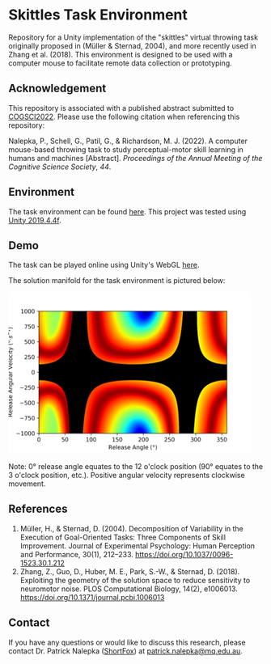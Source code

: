 # Skittles Task Environment

Repository for a Unity implementation of the "skittles" virtual throwing task originally proposed in (Müller & Sternad, 2004), and more recently used in Zhang et al. (2018). This environment is designed to be used with a computer mouse to facilitate remote data collection or prototyping.

## Acknowledgement

This repository is associated with a published abstract submitted to [COGSCI2022](https://cognitivesciencesociety.org/cogsci-2022/). Please use the following citation when referencing this repository:

Nalepka, P., Schell, G., Patil, G., & Richardson, M. J. (2022). A computer mouse-based throwing task to study perceptual-motor skill learning in humans and machines [Abstract]. *Proceedings of the Annual Meeting of the Cognitive Science Society*, *44*.

## Environment

The task environment can be found [here](https://github.com/ShortFox/SkittlesTaskEnvironment/tree/main/Unity). This project was tested using [Unity 2019.4.4f](https://unity3d.com/get-unity/download/archive).

## Demo

The task can be played online using Unity's WebGL [here](https://shortfox.github.io/SkittlesTaskEnvironmentDemo/).

The solution manifold for the task environment is pictured below:

<img src="./resources/demo_solutionmanifold.jpg" width="480">

Note: 0° release angle equates to the 12 o'clock position (90° equates to the 3 o'clock position, etc.). Positive angular velocity represents clockwise movement.

## References

1. Müller, H., & Sternad, D. (2004). Decomposition of Variability in the Execution of Goal-Oriented Tasks: Three Components of Skill Improvement. Journal of Experimental Psychology: Human Perception and Performance, 30(1), 212–233. https://doi.org/10.1037/0096-1523.30.1.212
2. Zhang, Z., Guo, D., Huber, M. E., Park, S.-W., & Sternad, D. (2018). Exploiting the geometry of the solution space to reduce sensitivity to neuromotor noise. PLOS Computational Biology, 14(2), e1006013. https://doi.org/10.1371/journal.pcbi.1006013

## Contact

If you have any questions or would like to discuss this research, please contact Dr. Patrick Nalepka ([ShortFox](https://github.com/ShortFox)) at <patrick.nalepka@mq.edu.au>.
